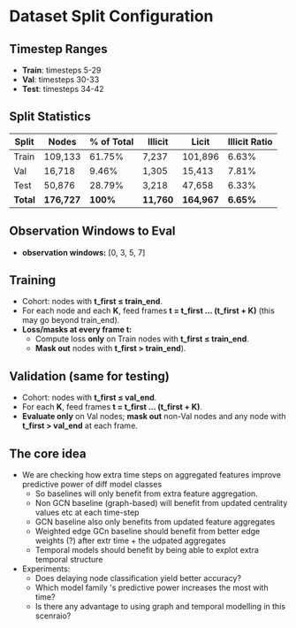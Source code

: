# Dataset Split Configuration

## Timestep Ranges
- **Train**: timesteps 5-29
- **Val**: timesteps 30-33
- **Test**: timesteps 34-42

## Split Statistics

| Split | Nodes | % of Total | Illicit | Licit | Illicit Ratio |
|-------|-------|------------|---------|-------|---------------|
| Train | 109,133 | 61.75% | 7,237 | 101,896 | 6.63% |
| Val | 16,718 | 9.46% | 1,305 | 15,413 | 7.81% |
| Test | 50,876 | 28.79% | 3,218 | 47,658 | 6.33% |
| **Total** | **176,727** | **100%** | **11,760** | **164,967** | **6.65%** |

## Observation Windows to Eval
 - **observation windows:** [0, 3, 5, 7]

## Training 
  - Cohort: nodes with **t_first ≤ train_end**.
  - For each node and each **K**, feed frames **t = t_first … (t_first + K)** (this may go beyond train_end).
  - **Loss/masks at every frame t:**
    - Compute loss **only** on Train nodes with **t_first ≤ train_end**.
    - **Mask out** nodes with **t_first > train_end**).

## Validation (same for testing)
  - Cohort: nodes with **t_first ≤ val_end**.
  - For each **K**, feed frames **t = t_first … (t_first + K)**.
  - **Evaluate only** on Val nodes; **mask out** non-Val nodes and any node with **t_first > val_end** at each frame.


## The core idea
  - We are checking how extra time steps on aggregated features improve predictive power of diff model classes
    - So baselines will only benefit from extra feature aggregation. 
    - Non GCN baseline (graph-based) will benefit from updated centrality values etc at each time-step
    - GCN baseline also only benefits from updated feature aggregates
    - Weighted edge GCn baseline should benefit from better edge weights (?) after extr time + the udpated aggregates
    - Temporal models should benefit by being able to explot extra temporal structure
 - Experiments:
    - Does delaying node classification yield better accuracy?
    - Which model family 's predictive power increases the most with time?
    - Is there any advantage to using graph and temporal modelling in this scenraio?
    

    
